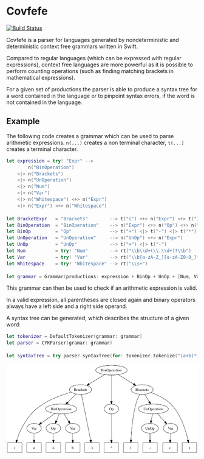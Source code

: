 # Covfefe

[![Build Status](https://travis-ci.org/palle-k/Covfefe.svg?branch=master)](https://travis-ci.org/palle-k/Covfefe)

Covfefe is a parser for languages generated by nondeterministic and deterministic context free grammars written in Swift.

Compared to regular languages (which can be expressed with regular expressions), context free languages are more powerful
as it is possible to perform counting operations (such as finding matching brackets in mathematical expressions).

For a given set of productions the parser is able to
produce a syntax tree for a word contained in the language
or to pinpoint syntax errors, if the word is not contained in the language.

## Example

The following code creates a grammar which can be used to parse arithmetic expressions.
`n(...)` creates a non terminal character, `t(...)` creates a terminal character.

```swift
let expression = try! "Expr" -->
	    n("BinOperation")
	<|> n("Brackets")
	<|> n("UnOperation")
	<|> n("Num")
	<|> n("Var")
	<|> n("Whitespace") <+> n("Expr")
	<|> n("Expr") <+> n("Whitespace")

let BracketExpr   = "Brackets"        --> t("(") <+> n("Expr") <+> t(")")
let BinOperation  = "BinOperation"    --> n("Expr") <+> n("Op") <+> n("Expr")
let BinOp         = "Op"              --> t("+") <|> t("-") <|> t("*") <|> t("/")
let UnOperation   = "UnOperation"     --> n("UnOp") <+> n("Expr")
let UnOp          = "UnOp"            --> t("+") <|> t("-")
let Num           = try! "Num"        --> rt("\\b\\d+(\\.\\d+)?\\b")
let Var           = try! "Var"        --> rt("\\b[a-zA-Z_][a-zA-Z0-9_]*\\b")
let Whitespace    = try! "Whitespace" --> rt("\\s+")

let grammar = Grammar(productions: expression + BinOp + UnOp + [Num, Var, BracketExpr, BinOperation, UnOperation, Whitespace], start: "Expr")
```

This grammar can then be used to check if an arithmetic expression is valid.

In a valid expression, all parentheses are closed again and 
binary operators always have a left side and a right side operand.

A syntax tree can be generated, which describes the structure of a given word:

 ```swift
 let tokenizer = DefaultTokenizer(grammar: grammar)
 let parser = CYKParser(gramar: grammar)
 
 let syntaxTree = try parser.syntaxTree(for: tokenizer.tokenize("(a+b)*(-c)"))
 ```

<img src="example-syntax-tree.png"/>
